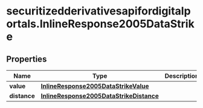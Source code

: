 # securitizedderivativesapifordigitalportals.InlineResponse2005DataStrike

## Properties

Name | Type | Description | Notes
------------ | ------------- | ------------- | -------------
**value** | [**InlineResponse2005DataStrikeValue**](InlineResponse2005DataStrikeValue.md) |  | [optional] 
**distance** | [**InlineResponse2005DataStrikeDistance**](InlineResponse2005DataStrikeDistance.md) |  | [optional] 


